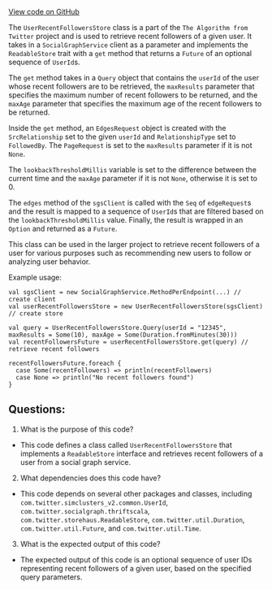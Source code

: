 [View code on GitHub](https://github.com/misbahsy/the-algorithm/src/scala/com/twitter/recos/user_tweet_graph/store/UserRecentFollowersStore.scala)

The `UserRecentFollowersStore` class is a part of the `The Algorithm from Twitter` project and is used to retrieve recent followers of a given user. It takes in a `SocialGraphService` client as a parameter and implements the `ReadableStore` trait with a `get` method that returns a `Future` of an optional sequence of `UserId`s. 

The `get` method takes in a `Query` object that contains the `userId` of the user whose recent followers are to be retrieved, the `maxResults` parameter that specifies the maximum number of recent followers to be returned, and the `maxAge` parameter that specifies the maximum age of the recent followers to be returned. 

Inside the `get` method, an `EdgesRequest` object is created with the `SrcRelationship` set to the given `userId` and `RelationshipType` set to `FollowedBy`. The `PageRequest` is set to the `maxResults` parameter if it is not `None`. 

The `lookbackThresholdMillis` variable is set to the difference between the current time and the `maxAge` parameter if it is not `None`, otherwise it is set to 0. 

The `edges` method of the `sgsClient` is called with the `Seq` of `edgeRequest`s and the result is mapped to a sequence of `UserId`s that are filtered based on the `lookbackThresholdMillis` value. Finally, the result is wrapped in an `Option` and returned as a `Future`. 

This class can be used in the larger project to retrieve recent followers of a user for various purposes such as recommending new users to follow or analyzing user behavior. 

Example usage:
```
val sgsClient = new SocialGraphService.MethodPerEndpoint(...) // create client
val userRecentFollowersStore = new UserRecentFollowersStore(sgsClient) // create store

val query = UserRecentFollowersStore.Query(userId = "12345", maxResults = Some(10), maxAge = Some(Duration.fromMinutes(30)))
val recentFollowersFuture = userRecentFollowersStore.get(query) // retrieve recent followers

recentFollowersFuture.foreach {
  case Some(recentFollowers) => println(recentFollowers)
  case None => println("No recent followers found")
}
```
## Questions: 
 1. What is the purpose of this code?
- This code defines a class called `UserRecentFollowersStore` that implements a `ReadableStore` interface and retrieves recent followers of a user from a social graph service.

2. What dependencies does this code have?
- This code depends on several other packages and classes, including `com.twitter.simclusters_v2.common.UserId`, `com.twitter.socialgraph.thriftscala`, `com.twitter.storehaus.ReadableStore`, `com.twitter.util.Duration`, `com.twitter.util.Future`, and `com.twitter.util.Time`.

3. What is the expected output of this code?
- The expected output of this code is an optional sequence of user IDs representing recent followers of a given user, based on the specified query parameters.